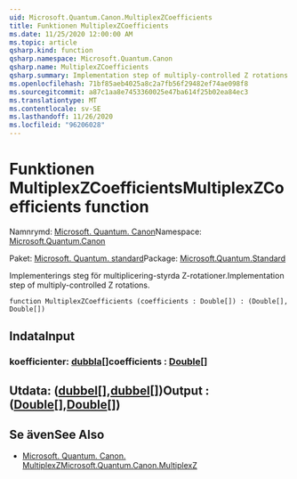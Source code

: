 ```yaml
---
uid: Microsoft.Quantum.Canon.MultiplexZCoefficients
title: Funktionen MultiplexZCoefficients
ms.date: 11/25/2020 12:00:00 AM
ms.topic: article
qsharp.kind: function
qsharp.namespace: Microsoft.Quantum.Canon
qsharp.name: MultiplexZCoefficients
qsharp.summary: Implementation step of multiply-controlled Z rotations.
ms.openlocfilehash: 71bf85aeb4025a8c2a7fb56f29482ef74ae098f8
ms.sourcegitcommit: a87c1aa8e7453360025e47ba614f25b02ea84ec3
ms.translationtype: MT
ms.contentlocale: sv-SE
ms.lasthandoff: 11/26/2020
ms.locfileid: "96206028"
---
```

# <a name="multiplexzcoefficients-function"></a><span data-ttu-id="01b08-102">Funktionen MultiplexZCoefficients</span><span class="sxs-lookup"><span data-stu-id="01b08-102">MultiplexZCoefficients function</span></span>

<span data-ttu-id="01b08-103">Namnrymd: [Microsoft. Quantum. Canon](xref:Microsoft.Quantum.Canon)</span><span class="sxs-lookup"><span data-stu-id="01b08-103">Namespace: [Microsoft.Quantum.Canon](xref:Microsoft.Quantum.Canon)</span></span>

<span data-ttu-id="01b08-104">Paket: [Microsoft. Quantum. standard](https://nuget.org/packages/Microsoft.Quantum.Standard)</span><span class="sxs-lookup"><span data-stu-id="01b08-104">Package: [Microsoft.Quantum.Standard](https://nuget.org/packages/Microsoft.Quantum.Standard)</span></span>


<span data-ttu-id="01b08-105">Implementerings steg för multiplicering-styrda Z-rotationer.</span><span class="sxs-lookup"><span data-stu-id="01b08-105">Implementation step of multiply-controlled Z rotations.</span></span>

```qsharp
function MultiplexZCoefficients (coefficients : Double[]) : (Double[], Double[])
```


## <a name="input"></a><span data-ttu-id="01b08-106">Indata</span><span class="sxs-lookup"><span data-stu-id="01b08-106">Input</span></span>

### <a name="coefficients--double"></a><span data-ttu-id="01b08-107">koefficienter: [dubbla](xref:microsoft.quantum.lang-ref.double)[]</span><span class="sxs-lookup"><span data-stu-id="01b08-107">coefficients : [Double](xref:microsoft.quantum.lang-ref.double)[]</span></span>





## <a name="output--doubledouble"></a><span data-ttu-id="01b08-108">Utdata: ([dubbel](xref:microsoft.quantum.lang-ref.double)[],[dubbel](xref:microsoft.quantum.lang-ref.double)[])</span><span class="sxs-lookup"><span data-stu-id="01b08-108">Output : ([Double](xref:microsoft.quantum.lang-ref.double)[],[Double](xref:microsoft.quantum.lang-ref.double)[])</span></span>



## <a name="see-also"></a><span data-ttu-id="01b08-109">Se även</span><span class="sxs-lookup"><span data-stu-id="01b08-109">See Also</span></span>

- [<span data-ttu-id="01b08-110">Microsoft. Quantum. Canon. MultiplexZ</span><span class="sxs-lookup"><span data-stu-id="01b08-110">Microsoft.Quantum.Canon.MultiplexZ</span></span>](xref:Microsoft.Quantum.Canon.MultiplexZ)